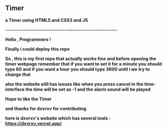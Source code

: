 ## Timer

**a Timer using HTML5 and CSS3 and JS**

**-------------------------------------------------------**

**Hello , Programmers !**


**Finally i could deploy this repo**


**So , this is my first repo that actually works fine and before opening the timer webpage remember that if you want to set it for a minute you should type 60
and if you want a hour you should type 3600 until i we try to change that**



**also the website still has issues like when you press cancel in the time-interface the time will be set as -1 and the alarm sound will be played**


**Hope to like the Timer**



**and thanks for dxvrxv for contributing**



**here is dxvrxv's website which has several tools : https://dxvrxv.vercel.app/**
